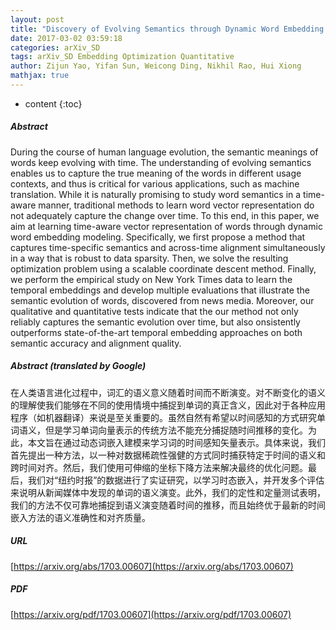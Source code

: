 ```yaml
---
layout: post
title: "Discovery of Evolving Semantics through Dynamic Word Embedding Learning"
date: 2017-03-02 03:59:18
categories: arXiv_SD
tags: arXiv_SD Embedding Optimization Quantitative
author: Zijun Yao, Yifan Sun, Weicong Ding, Nikhil Rao, Hui Xiong
mathjax: true
---
```


* content
{:toc}

##### Abstract
During the course of human language evolution, the semantic meanings of words keep evolving with time. The understanding of evolving semantics enables us to capture the true meaning of the words in different usage contexts, and thus is critical for various applications, such as machine translation. While it is naturally promising to study word semantics in a time-aware manner, traditional methods to learn word vector representation do not adequately capture the change over time. To this end, in this paper, we aim at learning time-aware vector representation of words through dynamic word embedding modeling. Specifically, we first propose a method that captures time-specific semantics and across-time alignment simultaneously in a way that is robust to data sparsity. Then, we solve the resulting optimization problem using a scalable coordinate descent method. Finally, we perform the empirical study on New York Times data to learn the temporal embeddings and develop multiple evaluations that illustrate the semantic evolution of words, discovered from news media. Moreover, our qualitative and quantitative tests indicate that the our method not only reliably captures the semantic evolution over time, but also onsistently outperforms state-of-the-art temporal embedding approaches on both semantic accuracy and alignment quality.

##### Abstract (translated by Google)
在人类语言进化过程中，词汇的语义意义随着时间而不断演变。对不断变化的语义的理解使我们能够在不同的使用情境中捕捉到单词的真正含义，因此对于各种应用程序（如机器翻译）来说是至关重要的。虽然自然有希望以时间感知的方式研究单词语义，但是学习单词向量表示的传统方法不能充分捕捉随时间推移的变化。为此，本文旨在通过动态词嵌入建模来学习词的时间感知矢量表示。具体来说，我们首先提出一种方法，以一种对数据稀疏性强健的方式同时捕获特定于时间的语义和跨时间对齐。然后，我们使用可伸缩的坐标下降方法来解决最终的优化问题。最后，我们对“纽约时报”的数据进行了实证研究，以学习时态嵌入，并开发多个评估来说明从新闻媒体中发现的单词的语义演变。此外，我们的定性和定量测试表明，我们的方法不仅可靠地捕捉到语义演变随着时间的推移，而且始终优于最新的时间嵌入方法的语义准确性和对齐质量。

##### URL
[https://arxiv.org/abs/1703.00607](https://arxiv.org/abs/1703.00607)

##### PDF
[https://arxiv.org/pdf/1703.00607](https://arxiv.org/pdf/1703.00607)

